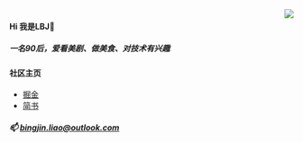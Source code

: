 
<img align="right" src="https://github-readme-stats.vercel.app/api?username=jCodelife&show_icons=true&icon_color=FF4400&text_color=344899&bg_color=000000&hide_title=true" /> 
<!--
<img align="right" src="https://github-readme-stats.vercel.app/api?username=jCodelife&show_icons=true&icon_color=FF4400&text_color=344899&bg_color=000000&hide_title=false" /> 
-->

#### Hi 我是LBJ👋

##### 一名90后，爱看美剧、做美食、对技术有兴趣

#### 社区主页
- [掘金](https://juejin.cn/user/3957856403462989/posts)
- [简书](https://www.jianshu.com/u/851bd01f6233)

##### 📫 bingjin.liao@outlook.com

<!--
**jCodeLife/jCodeLife** is a ✨ _special_ ✨ repository because its `README.md` (this file) appears on your GitHub profile.

Here are some ideas to get you started:

- 🔭 I’m currently working on ...
- 🌱 I’m currently learning ...
- 👯 I’m looking to collaborate on ...
- 🤔 I’m looking for help with ...
- 💬 Ask me about ...
- 📫 How to reach me: ...
- 😄 Pronouns: ...
- ⚡ Fun fact: ...
-->
